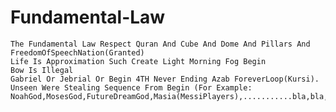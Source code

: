 # Fundamental-Law
    The Fundamental Law Respect Quran And Cube And Dome And Pillars And FreedomOfSpeechNation(Granted)
    Life Is Approximation Such Create Light Morning Fog Begin
    Bow Is Illegal
    Gabriel Or Jebrial Or Begin 4TH Never Ending Azab ForeverLoop(Kursi).
    Unseen Were Stealing Sequence From Begin (For Example: NoahGod,MosesGod,FutureDreamGod,Masia(MessiPlayers),...........bla,bla,bla...)
